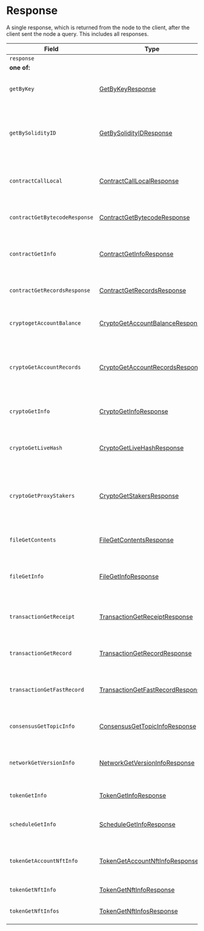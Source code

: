 # Response

A single response, which is returned from the node to the client, after the client sent the node a query. This includes all responses.

| Field                         | Type                                                                                                                                                                | Description                                                                             |
| ----------------------------- | ------------------------------------------------------------------------------------------------------------------------------------------------------------------- | --------------------------------------------------------------------------------------- |
| `response`                    |                                                                                                                                                                     |                                                                                         |
| **one of:**                   |                                                                                                                                                                     |                                                                                         |
| `getByKey`                    | [GetByKeyResponse](https://github.com/theekrystallee/hedera-style-guide/blob/sdk-v1/deprecated/hedera-api/miscellaneous/broken-reference/README.md)                 | Get all entities associated with a given key                                            |
| `getBySolidityID`             | [GetBySolidityIDResponse](https://github.com/theekrystallee/hedera-style-guide/blob/sdk-v1/deprecated/hedera-api/miscellaneous/broken-reference/README.md)          | Get the IDs in the format used in transactions, given the format used in Solidity       |
| `contractCallLocal`           | [ContractCallLocalResponse](https://github.com/theekrystallee/hedera-style-guide/blob/sdk-v1/deprecated/hedera-api/miscellaneous/broken-reference/README.md)        | Response to call a function of a smart contract instance                                |
| `contractGetBytecodeResponse` | [ContractGetBytecodeResponse](https://github.com/theekrystallee/hedera-style-guide/blob/sdk-v1/deprecated/hedera-api/miscellaneous/broken-reference/README.md)      | Get the bytecode for a smart contract instance                                          |
| `contractGetInfo`             | [ContractGetInfoResponse](https://github.com/theekrystallee/hedera-style-guide/blob/sdk-v1/deprecated/hedera-api/miscellaneous/broken-reference/README.md)          | Get information about a smart contract instance                                         |
| `contractGetRecordsResponse`  | [ContractGetRecordsResponse](https://github.com/theekrystallee/hedera-style-guide/blob/sdk-v1/deprecated/hedera-api/miscellaneous/broken-reference/README.md)       | Get all existing records for a smart contract instance                                  |
| `cryptogetAccountBalance`     | [CryptoGetAccountBalanceResponse](https://github.com/theekrystallee/hedera-style-guide/blob/sdk-v1/deprecated/hedera-api/miscellaneous/broken-reference/README.md)  | Get the current balance in a cryptocurrency account                                     |
| `cryptoGetAccountRecords`     | [CryptoGetAccountRecordsResponse](https://github.com/theekrystallee/hedera-style-guide/blob/sdk-v1/deprecated/hedera-api/miscellaneous/broken-reference/README.md)  | Get all the records that currently exist for transactions involving an account          |
| `cryptoGetInfo`               | [CryptoGetInfoResponse](https://github.com/theekrystallee/hedera-style-guide/blob/sdk-v1/deprecated/hedera-api/miscellaneous/broken-reference/README.md)            | Get all information about an account                                                    |
| `cryptoGetLiveHash`           | [CryptoGetLiveHashResponse](https://github.com/hashgraph/hedera-docs/blob/master/docs/hedera-api/miscellaneous/broken-reference/README.md)                          | Get a single claim from a single account (or null if it doesn't exist)                  |
| `cryptoGetProxyStakers`       | [CryptoGetStakersResponse](https://github.com/theekrystallee/hedera-style-guide/blob/sdk-v1/deprecated/hedera-api/miscellaneous/broken-reference/README.md)         | Get all the accounts that proxy stake to a given account, and how much they proxy stake |
| `fileGetContents`             | [FileGetContentsResponse](https://github.com/theekrystallee/hedera-style-guide/blob/sdk-v1/deprecated/hedera-api/miscellaneous/broken-reference/README.md)          | Get the contents of a file (the bytes stored in it)                                     |
| `fileGetInfo`                 | [FileGetInfoResponse](https://github.com/theekrystallee/hedera-style-guide/blob/sdk-v1/deprecated/hedera-api/miscellaneous/broken-reference/README.md)              | Get information about a file, such as its expiration date                               |
| `transactionGetReceipt`       | [TransactionGetReceiptResponse](https://github.com/theekrystallee/hedera-style-guide/blob/sdk-v1/deprecated/hedera-api/miscellaneous/broken-reference/README.md)    | Get a receipt for a transaction (lasts 180 seconds)                                     |
| `transactionGetRecord`        | [TransactionGetRecordResponse](https://github.com/theekrystallee/hedera-style-guide/blob/sdk-v1/deprecated/hedera-api/miscellaneous/broken-reference/README.md)     | Get a record for a transaction (lasts 1 hour)                                           |
| `transactionGetFastRecord`    | [TransactionGetFastRecordResponse](https://github.com/theekrystallee/hedera-style-guide/blob/sdk-v1/deprecated/hedera-api/miscellaneous/broken-reference/README.md) | Get a record for a transaction (lasts 180 seconds)                                      |
| `consensusGetTopicInfo`       | [ConsensusGetTopicInfoResponse](https://github.com/theekrystallee/hedera-style-guide/blob/sdk-v1/deprecated/hedera-api/miscellaneous/broken-reference/README.md)    | Parameters of and state of a consensus topic.                                           |
| `networkGetVersionInfo`       | [NetworkGetVersionInfoResponse](https://github.com/theekrystallee/hedera-style-guide/blob/sdk-v1/deprecated/hedera-api/miscellaneous/broken-reference/README.md)    | Semantic versions of Hedera Services and HAPI proto                                     |
| `tokenGetInfo`                | [TokenGetInfoResponse](https://github.com/theekrystallee/hedera-style-guide/blob/sdk-v1/deprecated/hedera-api/miscellaneous/broken-reference/README.md)             | Get all information about a token                                                       |
| `scheduleGetInfo`             | [ScheduleGetInfoResponse](https://github.com/theekrystallee/hedera-style-guide/blob/sdk-v1/deprecated/hedera-api/miscellaneous/broken-reference/README.md)          | Get all information about a schedule entity                                             |
| `tokenGetAccountNftInfo`      | [TokenGetAccountNftInfoResponse](https://github.com/theekrystallee/hedera-style-guide/blob/sdk-v1/deprecated/hedera-api/miscellaneous/broken-reference/README.md)   | A list of the NFTs associated with the account                                          |
| `tokenGetNftInfo`             | [TokenGetNftInfoResponse](https://github.com/theekrystallee/hedera-style-guide/blob/sdk-v1/deprecated/hedera-api/miscellaneous/broken-reference/README.md)          | All information about an NFT                                                            |
| `tokenGetNftInfos`            | [TokenGetNftInfosResponse](https://github.com/theekrystallee/hedera-style-guide/blob/sdk-v1/deprecated/hedera-api/miscellaneous/broken-reference/README.md)         | A list of the NFTs for the token                                                        |
